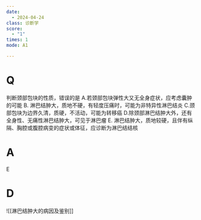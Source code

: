 ```yaml
---
date:
  - 2024-04-24
class: 诊断学
score:
  - "1"
times: 1
mode: A1

--- 
```



# Q
判断颈部包块的性质，错误的是
A.若颈部包块弹性大又无全身症状，应考虑囊肿的可能
B. 淋巴结肿大，质地不硬，有轻度压痛时，可能为非特异性淋巴结炎
C.颈部包块为边界久清，质硬，不活动，可能为转移癌
D.除颈部淋巴结肿大外，还有全身性、无痛性淋巴结肿大，可见于淋巴瘤
E. 淋巴结肿大，质地较硬，且伴有纵隔、胸腔或腹腔病变的症状或体征，应诊断为淋巴结结核

# A

E



# D
![[淋巴结肿大的病因及鉴别]]